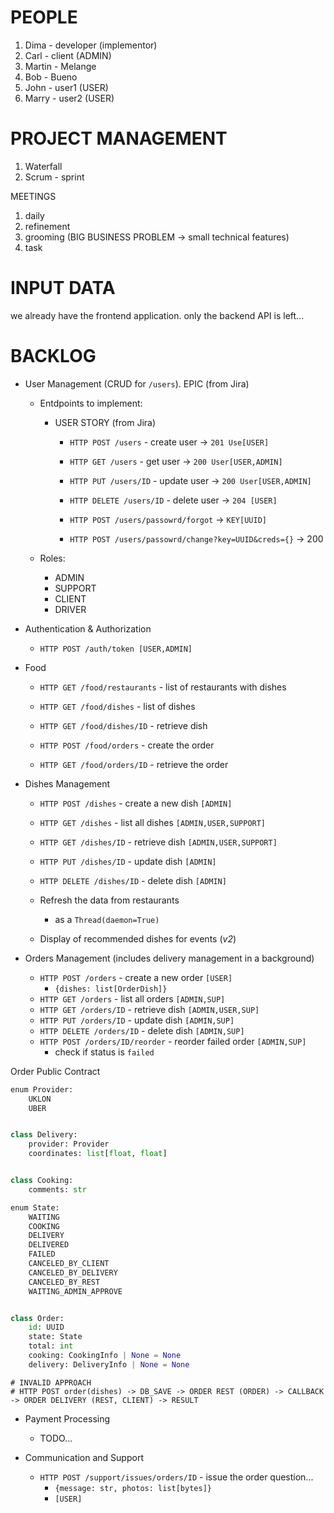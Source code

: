 # PEOPLE

1. Dima - developer (implementor)
2. Carl - client (ADMIN)
3. Martin - Melange
4. Bob - Bueno
5. John - user1 (USER)
6. Marry - user2 (USER)

# PROJECT MANAGEMENT

1. Waterfall
2. Scrum - sprint

MEETINGS

1. daily
2. refinement
3. grooming (BIG BUSINESS PROBLEM -> small technical features)
4. task

# INPUT DATA

we already have the frontend application. only the backend API is left...

# BACKLOG

- User Management (CRUD for `/users`). EPIC (from Jira)

  - Entdpoints to implement:

    - USER STORY (from Jira)

      - `HTTP POST /users` - create user -> `201 Use[USER]`
      - `HTTP GET /users` - get user -> `200 User[USER,ADMIN]`

      - `HTTP PUT /users/ID` - update user -> `200 User[USER,ADMIN]`
      - `HTTP DELETE /users/ID` - delete user -> `204 [USER]`
      - `HTTP POST /users/passowrd/forgot` -> `KEY[UUID]`
      - `HTTP POST /users/passowrd/change?key=UUID&creds={}` -> 200

  - Roles:
    - ADMIN
    - SUPPORT
    - CLIENT
    - DRIVER

- Authentication & Authorization

  - `HTTP POST /auth/token [USER,ADMIN]`

- Food

  - `HTTP GET /food/restaurants` - list of restaurants with dishes
  - `HTTP GET /food/dishes` - list of dishes
  - `HTTP GET /food/dishes/ID` - retrieve dish

  - `HTTP POST /food/orders` - create the order
  - `HTTP GET /food/orders/ID` - retrieve the order

- Dishes Management

  - `HTTP POST /dishes` - create a new dish `[ADMIN]`
  - `HTTP GET /dishes` - list all dishes `[ADMIN,USER,SUPPORT]`
  - `HTTP GET /dishes/ID` - retrieve dish `[ADMIN,USER,SUPPORT]`
  - `HTTP PUT /dishes/ID` - update dish `[ADMIN]`
  - `HTTP DELETE /dishes/ID` - delete dish `[ADMIN]`

  - Refresh the data from restaurants

    - as a `Thread(daemon=True)`

  - Display of recommended dishes for events (_v2_)

- Orders Management (includes delivery management in a background)

  - `HTTP POST /orders` - create a new order `[USER]`
    - `{dishes: list[OrderDish]}`
  - `HTTP GET /orders` - list all orders `[ADMIN,SUP]`
  - `HTTP GET /orders/ID` - retrieve dish `[ADMIN,USER,SUP]`
  - `HTTP PUT /orders/ID` - update dish `[ADMIN,SUP]`
  - `HTTP DELETE /orders/ID` - delete dish `[ADMIN,SUP]`
  - `HTTP POST /orders/ID/reorder` - reorder failed order `[ADMIN,SUP]`
    - check if status is `failed`

Order Public Contract

```python
enum Provider:
    UKLON
    UBER


class Delivery:
    provider: Provider
    coordinates: list[float, float]


class Cooking:
    comments: str

enum State:
    WAITING
    COOKING
    DELIVERY
    DELIVERED
    FAILED
    CANCELED_BY_CLIENT
    CANCELED_BY_DELIVERY
    CANCELED_BY_REST
    WAITING_ADMIN_APPROVE


class Order:
    id: UUID
    state: State
    total: int
    cooking: CookingInfo | None = None
    delivery: DeliveryInfo | None = None
```

```
# INVALID APPROACH
# HTTP POST order(dishes) -> DB_SAVE -> ORDER REST (ORDER) -> CALLBACK -> ORDER DELIVERY (REST, CLIENT) -> RESULT
```

- Payment Processing

  - TODO...

- Communication and Support
  - `HTTP POST /support/issues/orders/ID` - issue the order question...
    - `{message: str, photos: list[bytes]}`
    - `[USER]`

